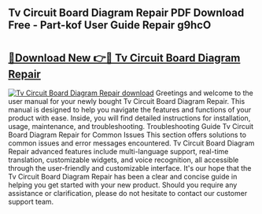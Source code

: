 ## Tv Circuit Board Diagram Repair PDF Download Free - Part-kof User Guide Repair g9hcO

# <h2><a href="http://dfpnnj.blite.top/?on=Tv+Circuit+Board+Diagram+Repair">🔗Download New 👉🔴 Tv Circuit Board Diagram Repair</a></h2>

[![Tv Circuit Board Diagram Repair download](https://i.imgur.com/lujVjoI.png)](http://dfpnnj.blite.top/?on=Tv+Circuit+Board+Diagram+Repair)
Greetings and welcome to the user manual for your newly bought Tv Circuit Board Diagram Repair. This manual is designed to help you navigate the features and functions of your product with ease. Inside, you will find detailed instructions for installation, usage, maintenance, and troubleshooting. Troubleshooting Guide Tv Circuit Board Diagram Repair for Common Issues This section offers solutions to common issues and error messages encountered. Tv Circuit Board Diagram Repair advanced features include multi-language support, real-time translation, customizable widgets, and voice recognition, all accessible through the user-friendly and customizable interface. It's our hope that the Tv Circuit Board Diagram Repair has been a clear and concise guide in helping you get started with your new product. Should you require any assistance or clarification, please do not hesitate to contact our customer support team.
